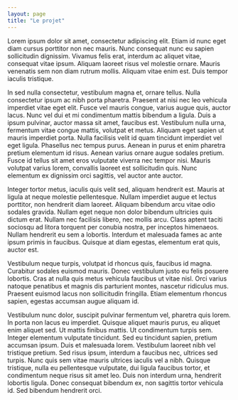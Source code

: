 ```yaml
---
layout: page
title: "Le projet"
---
```


Lorem ipsum dolor sit amet, consectetur adipiscing elit. Etiam id nunc eget diam cursus porttitor non nec mauris. Nunc consequat nunc eu sapien sollicitudin dignissim. Vivamus felis erat, interdum ac aliquet vitae, consequat vitae ipsum. Aliquam laoreet risus vel molestie ornare. Mauris venenatis sem non diam rutrum mollis. Aliquam vitae enim est. Duis tempor iaculis tristique.

In sed nulla consectetur, vestibulum magna et, ornare tellus. Nulla consectetur ipsum ac nibh porta pharetra. Praesent at nisi nec leo vehicula imperdiet vitae eget elit. Fusce vel mauris congue, varius augue quis, auctor lacus. Nunc vel dui et mi condimentum mattis bibendum a ligula. Duis a ipsum pulvinar, auctor massa sit amet, faucibus est. Vestibulum nulla urna, fermentum vitae congue mattis, volutpat et metus. Aliquam eget sapien ut mauris imperdiet porta. Nulla facilisis velit id quam tincidunt imperdiet vel eget ligula. Phasellus nec tempus purus. Aenean in purus et enim pharetra pretium elementum id risus. Aenean varius ornare augue sodales pretium. Fusce id tellus sit amet eros vulputate viverra nec tempor nisi. Mauris volutpat varius lorem, convallis laoreet est sollicitudin quis. Nunc elementum ex dignissim orci sagittis, vel auctor ante auctor.

Integer tortor metus, iaculis quis velit sed, aliquam hendrerit est. Mauris at ligula at neque molestie pellentesque. Nullam imperdiet augue et lectus porttitor, non hendrerit diam laoreet. Aliquam bibendum arcu vitae odio sodales gravida. Nullam eget neque non dolor bibendum ultricies quis dictum erat. Nullam nec facilisis libero, nec mollis arcu. Class aptent taciti sociosqu ad litora torquent per conubia nostra, per inceptos himenaeos. Nullam hendrerit eu sem a lobortis. Interdum et malesuada fames ac ante ipsum primis in faucibus. Quisque at diam egestas, elementum erat quis, auctor est.

Vestibulum neque turpis, volutpat id rhoncus quis, faucibus id magna. Curabitur sodales euismod mauris. Donec vestibulum justo eu felis posuere lobortis. Cras at nulla quis metus vehicula faucibus ut vitae nisl. Orci varius natoque penatibus et magnis dis parturient montes, nascetur ridiculus mus. Praesent euismod lacus non sollicitudin fringilla. Etiam elementum rhoncus sapien, egestas accumsan augue aliquam id.

Vestibulum nunc dolor, suscipit pulvinar fermentum vel, pharetra quis lorem. In porta non lacus eu imperdiet. Quisque aliquet mauris purus, eu aliquet enim aliquet sed. Ut mattis finibus mattis. Ut condimentum turpis sem. Integer elementum vulputate tincidunt. Sed eu tincidunt sapien, pretium accumsan ipsum. Duis et malesuada lorem. Vestibulum laoreet nibh vel tristique pretium. Sed risus ipsum, interdum a faucibus nec, ultrices sed turpis. Nunc quis sem vitae mauris ultrices iaculis vel a nibh. Quisque tristique, nulla eu pellentesque vulputate, dui ligula faucibus tortor, et condimentum neque risus sit amet leo. Duis non interdum urna, hendrerit lobortis ligula. Donec consequat bibendum ex, non sagittis tortor vehicula id. Sed bibendum hendrerit orci. 